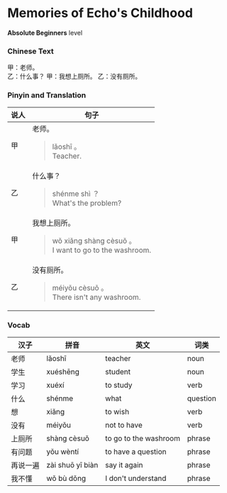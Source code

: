 # Memories of Echo's Childhood
**Absolute Beginners** level
### Chinese Text
甲：老师。<br />乙：什么事？
甲：我想上厕所。
乙：没有厕所。

### Pinyin and Translation
|说人|句子|
|----|----|
|甲|老师。<blockquote>lǎoshī 。<br />Teacher.</blockquote>|
|乙|什么事？<blockquote>shénme shì ？<br />What's the problem?</blockquote>|
|甲|我想上厕所。<blockquote>wǒ xiǎng shàng cèsuǒ 。<br />I want to go to the washroom.</blockquote>|
|乙|没有厕所。<blockquote>méiyǒu cèsuǒ 。<br />There isn't any washroom.</blockquote>|
### Vocab
|汉子|拼音|英文|词类|
|----|----|----|----|
|老师|lǎoshī|teacher|noun|
|学生|xuéshēng|student|noun|
|学习|xuéxí|to study|verb|
|什么|shénme|what|question|
|想|xiǎng|to wish|verb|
|没有|méiyǒu|not to have|verb|
|上厕所|shàng cèsuǒ|to go to the washroom|phrase|
|有问题|yǒu wèntí|to have a question|phrase|
|再说一遍|zài shuō yī biàn|say it again|phrase|
|我不懂|wǒ bù dǒng|I don't understand|phrase|